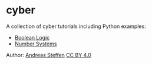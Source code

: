 # cyber

A collection of cyber tutorials including Python examples:

* [Boolean Logic](Boolean_Logic.md)
* [Number Systems](Number_Systems.md)

Author:  [Andreas Steffen](mailto:andreas.steffen@strongsec.net) [CC BY 4.0](http://creativecommons.org/licenses/by/4.0/)

